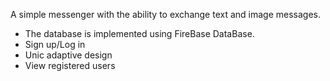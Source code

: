 <p class="has-line-data" data-line-start="0" data-line-end="1">A simple messenger with the ability to exchange text and image messages.</p>
<ul>
<li class="has-line-data" data-line-start="1" data-line-end="2">The database is implemented using FireBase DataBase.</li>
<li class="has-line-data" data-line-start="2" data-line-end="3">Sign up/Log in</li>
<li class="has-line-data" data-line-start="3" data-line-end="4">Unic adaptive design</li>
<li class="has-line-data" data-line-start="4" data-line-end="6">View registered users</li>
</ul>
